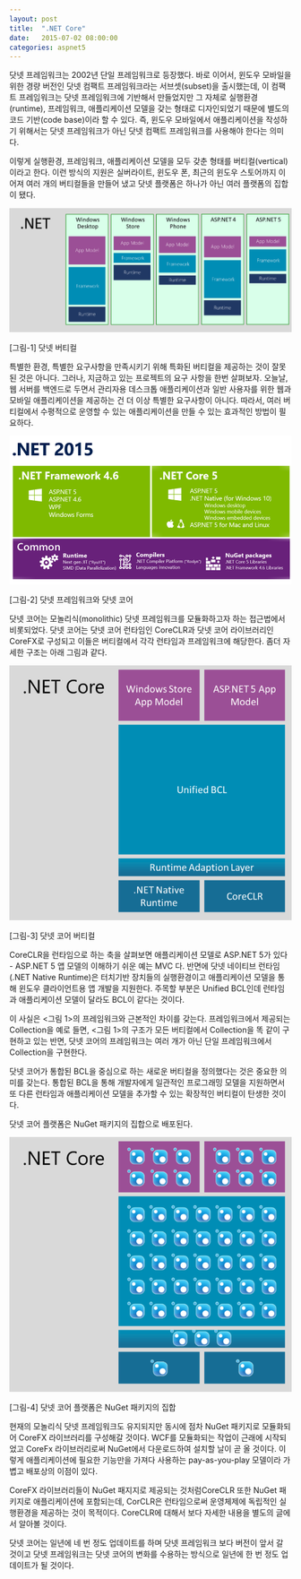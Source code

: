 ```yaml
---
layout: post
title:  ".NET Core"
date:   2015-07-02 08:00:00
categories: aspnet5
---
```


닷넷 프레임워크는 2002년 단일 프레임워크로 등장했다. 바로 이어서, 윈도우 모바일을 위한 경량 버전인 닷넷 컴팩트 프레임워크라는 서브셋(subset)을 출시했는데, 이 컴팩트 프레임워크는 닷넷 프레임워크에 기반해서 만들었지만 그 자체로 실행환경(runtime), 프레임워크, 애플리케이션 모델을 갖는 형태로 디자인되었기 때문에 별도의 코드 기반(code base)이라 할 수 있다. 즉, 윈도우 모바일에서 애플리케이션을 작성하기 위해서는 닷넷 프레임워크가 아닌 닷넷 컴팩트 프레임워크를 사용해야 한다는 의미다. 

이렇게 실행환경, 프레임워크, 애플리케이션 모델을 모두 갖춘 형태를 버티컬(vertical)이라고 한다. 이런 방식의 지원은 실버라이트, 윈도우 폰, 최근의 윈도우 스토어까지 이어져 여러 개의 버티컬들을  만들어 냈고 닷넷 플랫폼은 하나가 아닌 여러 플랫폼의 집합이 됐다.

![닷넷 버티컬](/assets/aspnet5/dotnet-vertical.png)

[그림-1] 닷넷 버티컬

특별한 환경, 특별한 요구사항을 만족시키기 위해 특화된 버티컬을 제공하는 것이 잘못된 것은 아니다. 그러나, 지금하고 있는 프로젝트의 요구 사항을 한번 살펴보자. 오늘날, 웹 서버를 백엔드로 두면서 관리자용 데스크톱 애플리케이션과 일반 사용자를 위한 웹과 모바일 애플리케이션을 제공하는 건 더 이상 특별한 요구사항이 아니다. 따라서, 여러 버티컬에서 수평적으로 운영할 수 있는 애플리케이션을 만들 수 있는 효과적인 방법이 필요하다.

![닷넷 프레임워크와 닷넷 코어](/assets/aspnet5/dotnet-core.png)

[그림-2] 닷넷 프레임워크와 닷넷 코어

닷넷 코어는 모놀리식(monolithic) 닷넷 프레임워크를 모듈화하고자 하는 접근법에서 비롯되었다. 닷넷 코어는 닷넷 코어 런타임인 CoreCLR과 닷넷 코어 라이브러리인 CoreFX로 구성되고 이들은  버티컬에서 각각 런타임과 프레임워크에 해당한다. 좀더 자세한 구조는 아래 그림과 같다.

![닷넷 코어 버티컬](/assets/aspnet5/dotnet-core-vertical.png)

[그림-3] 닷넷 코어 버티컬

CoreCLR을 런타임으로 하는 축을 살펴보면 애플리케이션 모델로 ASP.NET 5가 있다 - ASP.NET 5 앱 모델의 이해하기 쉬운 예는 MVC 다. 반면에 닷넷 네이티브 런타임(.NET Native Runtime)은 터치기반 장치들의 실행환경이고 애플리케이션 모델을 통해 윈도우 클라이언트용 앱 개발을 지원한다. 주목할 부분은 Unified BCL인데 런타임과 애플리케이션 모델이 달라도 BCL이 같다는 것이다.

이 사실은 <그림 1>의 프레임워크와 근본적인 차이를 갖는다. 프레임워크에서 제공되는 Collection을 예로 들면, <그림 1>의 구조가 모든 버티컬에서 Collection을 똑 같이 구현하고 있는 반면, 닷넷 코어의 프레임워크는 여러 개가 아닌 단일 프레임워크에서 Collection을 구현한다.

닷넷 코어가 통합된 BCL을 중심으로 하는 새로운 버티컬을 정의했다는 것은 중요한 의미를 갖는다. 통합된 BCL을 통해 개발자에게 일관적인 프로그래밍 모델을 지원하면서 또 다른 런타임과 애플리케이션 모델을 추가할 수 있는 확장적인 버티컬이 탄생한 것이다.

닷넷 코어 플랫폼은 NuGet 패키지의 집합으로 배포된다. 

![닷넷 코어 버티컬 누겟](/assets/aspnet5/dotnet-core-vertical-nuget.png)

[그림-4] 닷넷 코어 플랫폼은 NuGet 패키지의 집합

현재의 모놀리식 닷넷 프레임워크도 유지되지만 동시에 점차 NuGet 패키지로 모듈화되어 CoreFX 라이브러리를 구성해갈 것이다. WCF를 모듈화되는 작업이 근래에 시작되었고 CoreFx 라이브러리로써 NuGet에서 다운로드하여 설치할 날이 곧 올 것이다. 이렇게 애플리케이션에 필요한 기능만을 가져다 사용하는 pay-as-you-play 모델이라 가볍고 배포상의 이점이 있다.

CoreFX 라이브러리들이 NuGet 패지지로 제공되는 것처럼CoreCLR 또한 NuGet 패키지로  애플리케이션에 포함되는데, CorCLR은 런타임으로써 운영체제에 독립적인 실행환경을 제공하는 것이 목적이다. CoreCLR에 대해서 보다 자세한 내용을 별도의 글에서 알아볼 것이다.

닷넷 코어는 일년에 네 번 정도 업데이트를 하며 닷넷 프레임워크 보다 버전이 앞서 갈 것이고 닷넷 프레임워크는 닷넷 코어의 변화를 수용하는 방식으로 일년에 한 번 정도 업데이트가 될 것이다. 
